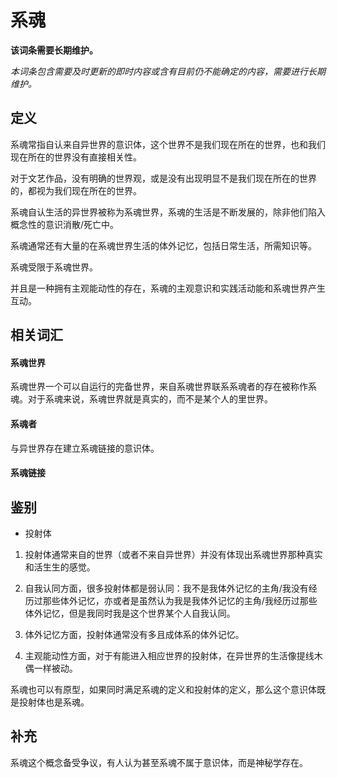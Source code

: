 # 系魂

**该词条需要长期维护。**

_本词条包含需要及时更新的即时内容或含有目前仍不能确定的内容，需要进行长期维护。_

## 定义

系魂常指自认来自异世界的意识体，这个世界不是我们现在所在的世界，也和我们现在所在的世界没有直接相关性。

对于文艺作品，没有明确的世界观，或是没有出现明显不是我们现在所在的世界的，都视为我们现在所在的世界。

系魂自认生活的异世界被称为系魂世界，系魂的生活是不断发展的，除非他们陷入概念性的意识消散/死亡中。

系魂通常还有大量的在系魂世界生活的体外记忆，包括日常生活，所需知识等。

系魂受限于系魂世界。

并且是一种拥有主观能动性的存在，系魂的主观意识和实践活动能和系魂世界产生互动。

## 相关词汇

#### 系魂世界

系魂世界一个可以自运行的完备世界，来自系魂世界联系系魂者的存在被称作系魂。对于系魂来说，系魂世界就是真实的，而不是某个人的里世界。

#### 系魂者

与异世界存在建立系魂链接的意识体。

#### 系魂链接

## 鉴别

- 投射体

1. 投射体通常来自的世界（或者不来自异世界）并没有体现出系魂世界那种真实和活生生的感觉。

2. 自我认同方面，很多投射体都是弱认同：我不是我体外记忆的主角/我没有经历过那些体外记忆，亦或者是虽然认为我是我体外记忆的主角/我经历过那些体外记忆，但是我同时我是这个世界某个人自我认同。

3. 体外记忆方面，投射体通常没有多且成体系的体外记忆。

4. 主观能动性方面，对于有能进入相应世界的投射体，在异世界的生活像提线木偶一样被动。

系魂也可以有原型，如果同时满足系魂的定义和投射体的定义，那么这个意识体既是投射体也是系魂。

## 补充

系魂这个概念备受争议，有人认为甚至系魂不属于意识体，而是神秘学存在。
